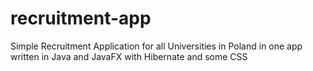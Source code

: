# recruitment-app

Simple Recruitment Application for all Universities in Poland in one app written in Java and JavaFX with Hibernate and some CSS
